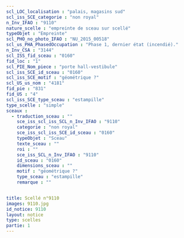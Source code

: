 ```yaml
---
scl_LOC_localisation : "palais, magasins sud"
scl_iss_SCE_categorie : "non royal"
n_Inv_IFAO : "9110"
nature_scelle : "empreinte de sceau sur scellé"
typeObjet : "Empreinte"
scl_PHO_no_photo_IFAO : "NU_2015_00518"
scl_us_PHA_PhasedOccupation : "Phase 1, dernier état (incendié)."
n_Inv_CSA : "3144"
scl_ISS_fid_sceau : "0160"
fid_loc : "1"
scl_PIE_Nom_piece : "porte hall-vestibule"
scl_iss_SCE_id_sceau : "0160"
scl_iss_SCE_motif : "géométrique ?"
scl_US_us_nom : "4181"
fid_pie : "831"
fid_US : "4"
scl_iss_SCE_type_sceau : "estampille"
type_scelle : "simple"
sceaux :
  - traduction_sceau : ""
    sce_iss_scl_iss_SCL_n_Inv_IFAO : "9110"
    categorie : "non royal"
    sce_iss_scl_iss_SCE_id_sceau : "0160"
    typeObjet : "Sceau"
    texte_sceau : ""
    roi : ""
    sce_iss_SCL_n_Inv_IFAO : "9110"
    id_sceau : "0160"
    dimensions_sceau : ""
    motif : "géométrique ?"
    type_sceau : "estampille"
    remarque : ""


title: Scellé n°9110
images: 9110.jpg
id_notice: 9110
layout: notice
type: scelles
partie: 1
---
```

